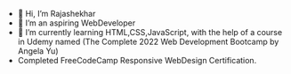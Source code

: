 - 👋 Hi, I’m Rajashekhar
- 👀 I’m an aspiring WebDeveloper
- 🌱 I’m currently learning HTML,CSS,JavaScript, with the help of a course in Udemy named (The Complete 2022 Web Development Bootcamp by Angela Yu)
- Completed FreeCodeCamp Responsive WebDesign Certification.
